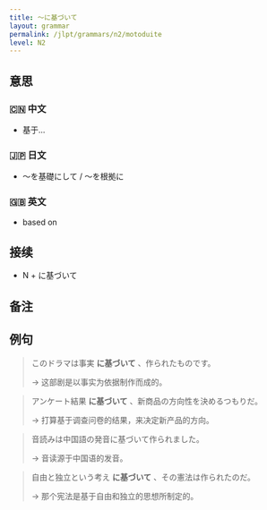 ```yaml
---
title: 〜に基づいて
layout: grammar
permalink: /jlpt/grammars/n2/motoduite
level: N2
---
```


## 意思

### 🇨🇳 中文

- 基于...

### 🇯🇵 日文

- 〜を基礎にして / 〜を根拠に

### 🇬🇧 英文

- based on

## 接续

- N + に基づいて

## 备注


## 例句

> このドラマは事実 **に基づいて** 、作られたものです。
>
> → 这部剧是以事实为依据制作而成的。

> アンケート結果 **に基づいて** 、新商品の方向性を決めるつもりだ。
>
> → 打算基于调查问卷的结果，来决定新产品的方向。

> 音読みは中国語の発音に基づいて作られました。
>
> → 音读源于中国语的发音。

> 自由と独立という考え **に基づいて** 、その憲法は作られたのだ。
>
> → 那个宪法是基于自由和独立的思想所制定的。

